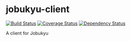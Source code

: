 jobukyu-client
==============

[![Build Status](https://travis-ci.org/webcast-io/jobukyu-client.png?branch=master)](https://travis-ci.org/webcast-io/jobukyu-client)
[![Coverage Status](https://coveralls.io/repos/webcast-io/jobukyu-client/badge.png?branch=feature%2Ftests)](https://coveralls.io/r/webcast-io/jobukyu-client?branch=master)
[![Dependency Status](https://david-dm.org/webcast-io/jobukyu-client.png?theme=shields.io)](https://david-dm.org/webcast-io/jobukyu-client)

A client for Jobukyu
